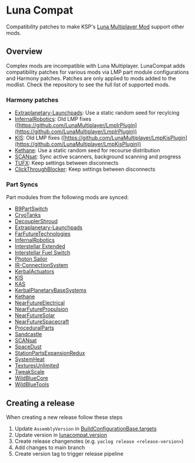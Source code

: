 # Luna Compat

Compatibility patches to make KSP's [Luna Multiplayer Mod](https://github.com/LunaMultiplayer/LunaMultiplayer) support other mods.

## Overview

Complex mods are incompatible with Luna Multiplayer. 
LunaCompat adds compatibility patches for various mods via LMP part module configurations and Harmony patches. 
Patches are only applied to mods added to the modlist.
Check the repository to see the full list of supported mods.

### Harmony patches

- [Extraplanetary-Launchpads](https://github.com/taniwha/Extraplanetary-Launchpads): Use a static random seed for recylcing
- [InfernalRobotics](https://github.com/meirumeiru/InfernalRobotics): Old LMP fixes ([https://github.com/LunaMultiplayer/LmpIrPlugin](https://github.com/LunaMultiplayer/LmpIrPlugin))
- [KIS](https://github.com/ihsoft/KIS): Old LMP fixes ([https://github.com/LunaMultiplayer/LmpKisPlugin](https://github.com/LunaMultiplayer/LmpKisPlugin))
- [Kethane](https://github.com/taniwha/Kethane): Use a static random seed for recourse distribution
- [SCANsat](https://github.com/KSPModStewards/SCANsat): Sync active scanners, background scanning and progress
- [TUFX](https://github.com/KSPModStewards/TUFX): Keep settings between disconnects
- [ClickThroughBlocker](https://github.com/linuxgurugamer/ClickThroughBlocker): Keep settings between disconnects

### Part Syncs

Part modules from the following mods are synced:

- [B9PartSwitch](https://github.com/blowfishpro/B9PartSwitch)
- [CryoTanks](https://github.com/post-kerbin-mining-corporation/CryoTanks)
- [DecouplerShroud](https://github.com/linuxgurugamer/DecouplerShroud)
- [Extraplanetary-Launchpads](https://github.com/taniwha/Extraplanetary-Launchpads)
- [FarFutureTechnologies](https://github.com/post-kerbin-mining-corporation/FarFutureTechnologies)
- [InfernalRobotics](https://github.com/meirumeiru/InfernalRobotics)
- [Interstellar Extended](https://github.com/sswelm/KSP-Interstellar-Extended)
- [Interstellar Fuel Switch](https://github.com/sswelm/KSP-Interstellar-Extended/tree/master/FuelSwitch)
- [Photon Sailor](https://github.com/sswelm/KSP-Interstellar-Extended/tree/master/PhotonSail)
- [IR-ConnectionSystem](https://github.com/meirumeiru/IR-ConnectionSystem)
- [KerbalActuators](https://github.com/Angel-125/KerbalActuators)
- [KIS](https://github.com/ihsoft/KIS)
- [KAS](https://github.com/ihsoft/KAS)
- [KerbalPlanetaryBaseSystems](https://github.com/Nils277/KerbalPlanetaryBaseSystems)
- [Kethane](https://github.com/taniwha/Kethane)
- [NearFutureElectrical](https://github.com/post-kerbin-mining-corporation/NearFutureElectrical)
- [NearFuturePropulsion](https://github.com/post-kerbin-mining-corporation/NearFuturePropulsion)
- [NearFutureSolar](https://github.com/post-kerbin-mining-corporation/NearFutureSolar)
- [NearFutureSpacecraft](https://github.com/post-kerbin-mining-corporation/NearFutureSpacecraft)
- [ProceduralParts](https://github.com/KSP-RO/ProceduralParts)
- [Sandcastle](https://github.com/Angel-125/Sandcastle)
- [SCANsat](https://github.com/KSPModStewards/SCANsat)
- [SpaceDust](https://github.com/post-kerbin-mining-corporation/SpaceDust)
- [StationPartsExpansionRedux](https://github.com/post-kerbin-mining-corporation/StationPartsExpansionRedux)
- [SystemHeat](https://github.com/post-kerbin-mining-corporation/SystemHeat)
- [TexturesUnlimited](https://github.com/KSPModStewards/TexturesUnlimited)
- [TweakScale](https://github.com/JonnyOThan/TweakScale)
- [WildBlueCore](https://github.com/Angel-125/WildBlueCore)
- [WildBlueTools](https://github.com/Angel-125/WildBlueTools)

## Creating a release

When creating a new release follow these steps

1. Update `AssemblyVersion` in [BuildConfigurationBase.targets](./BuildConfigurationBase.targets)
2. Update version in [lunacompat.version](./lunacompat.version)
3. Create release changenotes (e.g. `yaclog release <release-version>`)
4. Add changes to main branch
5. Create version tag to trigger release pipeline